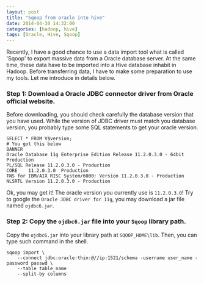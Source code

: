 ```yaml
---
layout: post
title: "Sqoop from oracle into hive"
date: 2014-04-30 14:32:00
categories: [hadoop, hive]
tags: [Oracle, Hive, Sqoop]
---
```


Recently, I have a good chance to use a data import tool what is called 'Sqoop' to export massive data from a Oracle database server.
At the same time, these data have to be imported into a Hive database inhabit in Hadoop. Before transferring data, I have to make some
preparation to use my tools. Let me introduce in details below.

### Step 1: Download a Oracle JDBC connector driver from Oracle official website.
Before downloading, you should check carefully the database version that you have used. While the version of JDBC driver must match 
you database version, you probably type some SQL statements to get your oracle version.

	SELECT * FROM V$version;
	# You got this below
	BANNER
	Oracle Database 11g Enterprise Edition Release 11.2.0.3.0 - 64bit Production
	PL/SQL Release 11.2.0.3.0 - Production
	CORE	11.2.0.3.0	Production
	TNS for IBM/AIX RISC System/6000: Version 11.2.0.3.0 - Production
	NLSRTL Version 11.2.0.3.0 - Production

Ok, you may get it! The oracle version you currently use is `11.2.0.3.0`! Try to google the `Oracle JDBC driver for 11g`, you may download a jar file named `ojdbc6.jar`.

### Step 2: Copy the `ojdbc6.jar` file into your `Sqoop` library path.
Copy the `ojdbc6.jar` into your library path at `SQOOP_HOME\lib`. Then, you can type such command in the shell.

	sqoop import \
		--connect jdbc:oracle:thin:@//ip:1521/schema -username user_name -password passwd \
		--table table_name
		--split-by columns


